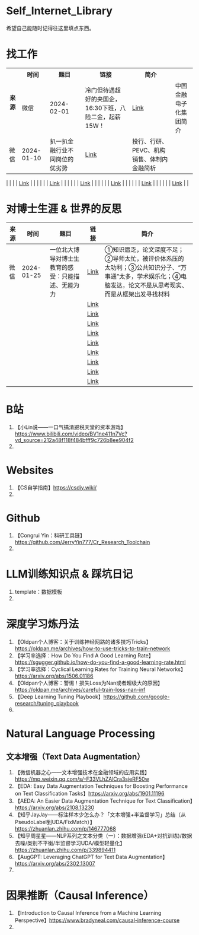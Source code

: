 # Self_Internet_Library
希望自己能随时记得往这里填点东西。

# 找工作
<table>
  <tr>
    <th rowspan="2">来源</th>
    <th>时间</th>
    <th>题目</th>
    <th>链接</th>
    <th>简介</th>
  </tr>
  <tr>
    <td>微信</td>
    <td>2024-02-01</td>
    <td>冷门但待遇超好的央国企，16:30下班，八险二金，起薪15W！</td>
    <td><a href="https://mp.weixin.qq.com/s/50JmAu81KKxvemvY1o1Etw">Link</a></td>
    <td>中国金融电子化集团简介</td>
  </tr>
  <tr>
    <td>微信</td>
    <td>2024-01-10</td>
    <td>扒一扒金融行业不同岗位的优劣势</td>
    <td><a href="https://mp.weixin.qq.com/s/daILh9jkKmoBTtiQYCNL-Q">Link</a></td>
    <td>投行、行研、PEVC、机构销售、体制内金融简析</td>
  </tr>
</table>

|  |  |  | <a href="">Link</a> |  |
|  |  |  | <a href="">Link</a> |  |
|  |  |  | <a href="">Link</a> |  |
|  |  |  | <a href="">Link</a> |  |
|  |  |  | <a href="">Link</a> |  |
|  |  |  | <a href="">Link</a> |  |

# 对博士生涯 & 世界的反思
|来源|时间|题目|链接|简介|
|-|-|-|-|-|
| 微信 | 2024-01-25 | 一位北大博导对博士生教育的感受：只能描述、无能为力 | <a href="https://mp.weixin.qq.com/s/iTOTlSNXlLwOOX9K_t_XfQ">Link</a> | ①知识匮乏，论文深度不足；②导师太忙，被评价体系压的太功利；③公共知识分子、“万事通”太多，学术娱乐化；④电脑发达，论文不是从思考现实、而是从框架出发寻找材料 |
|  |  |  | <a href="">Link</a> |  |
|  |  |  | <a href="">Link</a> |  |
|  |  |  | <a href="">Link</a> |  |
|  |  |  | <a href="">Link</a> |  |
|  |  |  | <a href="">Link</a> |  |
|  |  |  | <a href="">Link</a> |  |
|  |  |  | <a href="">Link</a> |  |
|  |  |  | <a href="">Link</a> |  |
|  |  |  | <a href="">Link</a> |  |

# B站
1. 【小Lin说——一口气搞清避税天堂的资本游戏】https://www.bilibili.com/video/BV1ne411n7Vc?vd_source=212a48f118f484bfff9c726b8ee904f2
2. 

# Websites
1. 【CS自学指南】https://csdiy.wiki/
2. 


# Github
1. 【Congrui Yin：科研工具链】https://github.com/JerryYin777/Cr_Research_Toolchain
2. 


# LLM训练知识点 & 踩坑日记
1. template：数据模板
2. 

   
# 深度学习炼丹法
1. 【Oldpan个人博客：关于训练神经网路的诸多技巧Tricks】https://oldpan.me/archives/how-to-use-tricks-to-train-network
2. 【学习率选择：How Do You Find A Good Learning Rate】https://sgugger.github.io/how-do-you-find-a-good-learning-rate.html
3. 【学习率选择：Cyclical Learning Rates for Training Neural Networks】https://arxiv.org/abs/1506.01186
4. 【Oldpan个人博客：警惕！损失Loss为Nan或者超级大的原因】https://oldpan.me/archives/careful-train-loss-nan-inf
5. 【Deep Learning Tuning Playbook】https://github.com/google-research/tuning_playbook
6. 


# Natural Language Processing
## 文本增强（Text Data Augmentation）
1. 【微信机器之心——文本增强技术在金融领域的应用实践】https://mp.weixin.qq.com/s/-F33VLhZAlCra3sjeRF50w
2. 【EDA: Easy Data Augmentation Techniques for Boosting Performance on Text Classification Tasks】https://arxiv.org/abs/1901.11196
3. 【AEDA: An Easier Data Augmentation Technique for Text Classification】https://arxiv.org/abs/2108.13230
4. 【知乎JayJay——标注样本少怎么办？「文本增强+半监督学习」总结（从PseudoLabel到UDA/FixMatch）】https://zhuanlan.zhihu.com/p/146777068
5. 【知乎周星星——NLP系列之文本分类（一）：数据增强(EDA+对抗训练)/数据去噪/类别不平衡/半监督学习UDA/模型轻量化】https://zhuanlan.zhihu.com/p/339894411
6. 【AugGPT: Leveraging ChatGPT for Text Data Augmentation】https://arxiv.org/abs/2302.13007
7. 


# 因果推断（Causal Inference）
1. 【Introduction to Causal Inference from a Machine Learning Perspective】https://www.bradyneal.com/causal-inference-course
2. 
